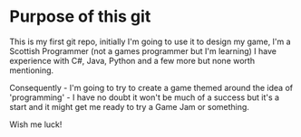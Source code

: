 # Purpose of this git
This is my first git repo, initially I'm going to use it to design my game, I'm a Scottish Programmer (not a games programmer but I'm learning) I have experience with C#, Java, Python and a few more but none worth mentioning.

Consequently - I'm going to try to create a game themed around the idea of 'programming' - I have no doubt it won't be much of a success but it's a start and it might get me ready to try a Game Jam or something.

Wish me luck!
